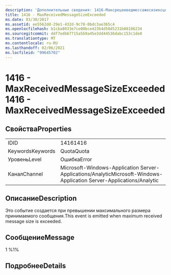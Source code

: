 ```yaml
---
description: 'Дополнительные сведения: 1416-Максрецеиведмессажесизиксцеедед'
title: 1416 - MaxReceivedMessageSizeExceeded
ms.date: 03/30/2017
ms.assetid: ee5562dd-29e1-432d-9c78-0bdc3ae365c4
ms.openlocfilehash: b1cba8033e7ce00bce423b4d50d5231b08106234
ms.sourcegitcommit: ddf7edb67715a5b9a45e3dd44536dabc153c1de0
ms.translationtype: MT
ms.contentlocale: ru-RU
ms.lasthandoff: 02/06/2021
ms.locfileid: "99645702"
---
```

# <a name="1416---maxreceivedmessagesizeexceeded"></a><span data-ttu-id="c1065-103">1416 - MaxReceivedMessageSizeExceeded</span><span class="sxs-lookup"><span data-stu-id="c1065-103">1416 - MaxReceivedMessageSizeExceeded</span></span>

## <a name="properties"></a><span data-ttu-id="c1065-104">Свойства</span><span class="sxs-lookup"><span data-stu-id="c1065-104">Properties</span></span>  
  
|||  
|-|-|  
|<span data-ttu-id="c1065-105">ID</span><span class="sxs-lookup"><span data-stu-id="c1065-105">ID</span></span>|<span data-ttu-id="c1065-106">1416</span><span class="sxs-lookup"><span data-stu-id="c1065-106">1416</span></span>|  
|<span data-ttu-id="c1065-107">Keywords</span><span class="sxs-lookup"><span data-stu-id="c1065-107">Keywords</span></span>|<span data-ttu-id="c1065-108">Quota</span><span class="sxs-lookup"><span data-stu-id="c1065-108">Quota</span></span>|  
|<span data-ttu-id="c1065-109">Уровень</span><span class="sxs-lookup"><span data-stu-id="c1065-109">Level</span></span>|<span data-ttu-id="c1065-110">Ошибка</span><span class="sxs-lookup"><span data-stu-id="c1065-110">Error</span></span>|  
|<span data-ttu-id="c1065-111">Канал</span><span class="sxs-lookup"><span data-stu-id="c1065-111">Channel</span></span>|<span data-ttu-id="c1065-112">Microsoft-Windows-Application Server-Applications/Analytic</span><span class="sxs-lookup"><span data-stu-id="c1065-112">Microsoft-Windows-Application Server-Applications/Analytic</span></span>|  
  
## <a name="description"></a><span data-ttu-id="c1065-113">Описание</span><span class="sxs-lookup"><span data-stu-id="c1065-113">Description</span></span>  

 <span data-ttu-id="c1065-114">Это событие создается при превышении максимального размера принимаемого сообщения.</span><span class="sxs-lookup"><span data-stu-id="c1065-114">This event is emitted when maximum received message size is exceeded.</span></span>  
  
## <a name="message"></a><span data-ttu-id="c1065-115">Сообщение</span><span class="sxs-lookup"><span data-stu-id="c1065-115">Message</span></span>  

 <span data-ttu-id="c1065-116">1 %</span><span class="sxs-lookup"><span data-stu-id="c1065-116">1%</span></span>  
  
## <a name="details"></a><span data-ttu-id="c1065-117">Подробнее</span><span class="sxs-lookup"><span data-stu-id="c1065-117">Details</span></span>
